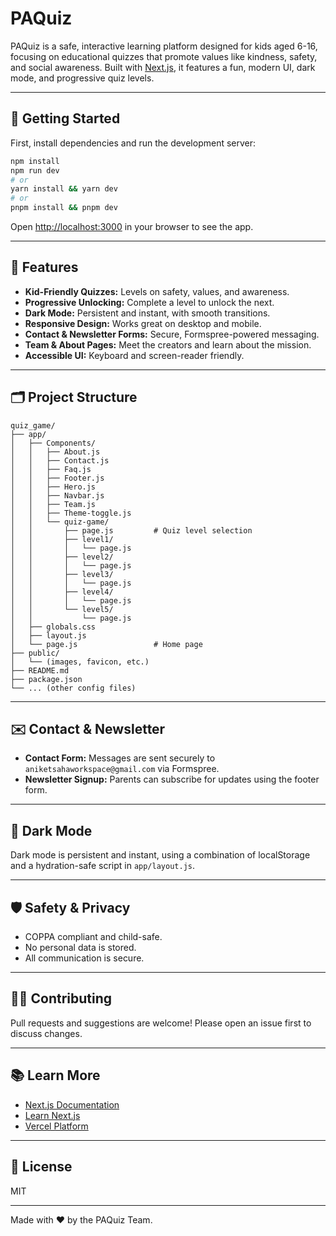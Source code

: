 # PAQuiz

PAQuiz is a safe, interactive learning platform designed for kids aged 6-16, focusing on educational quizzes that promote values like kindness, safety, and social awareness. Built with [Next.js](https://nextjs.org), it features a fun, modern UI, dark mode, and progressive quiz levels.

---

## 🚀 Getting Started

First, install dependencies and run the development server:

```bash
npm install
npm run dev
# or
yarn install && yarn dev
# or
pnpm install && pnpm dev
```

Open [http://localhost:3000](http://localhost:3000) in your browser to see the app.

---

## 🧩 Features

- **Kid-Friendly Quizzes:** Levels on safety, values, and awareness.
- **Progressive Unlocking:** Complete a level to unlock the next.
- **Dark Mode:** Persistent and instant, with smooth transitions.
- **Responsive Design:** Works great on desktop and mobile.
- **Contact & Newsletter Forms:** Secure, Formspree-powered messaging.
- **Team & About Pages:** Meet the creators and learn about the mission.
- **Accessible UI:** Keyboard and screen-reader friendly.

---

## 🗂️ Project Structure

```
quiz_game/
├── app/
│   ├── Components/
│   │   ├── About.js
│   │   ├── Contact.js
│   │   ├── Faq.js
│   │   ├── Footer.js
│   │   ├── Hero.js
│   │   ├── Navbar.js
│   │   ├── Team.js
│   │   ├── Theme-toggle.js
│   │   └── quiz-game/
│   │       ├── page.js         # Quiz level selection
│   │       ├── level1/
│   │       │   └── page.js
│   │       ├── level2/
│   │       │   └── page.js
│   │       ├── level3/
│   │       │   └── page.js
│   │       ├── level4/
│   │       │   └── page.js
│   │       └── level5/
│   │           └── page.js
│   ├── globals.css
│   ├── layout.js
│   └── page.js                 # Home page
├── public/
│   └── (images, favicon, etc.)
├── README.md
├── package.json
└── ... (other config files)
```

---

## ✉️ Contact & Newsletter

- **Contact Form:** Messages are sent securely to `aniketsahaworkspace@gmail.com` via Formspree.
- **Newsletter Signup:** Parents can subscribe for updates using the footer form.

---

## 🌙 Dark Mode

Dark mode is persistent and instant, using a combination of localStorage and a hydration-safe script in `app/layout.js`.

---

## 🛡️ Safety & Privacy

- COPPA compliant and child-safe.
- No personal data is stored.
- All communication is secure.

---

## 👨‍💻 Contributing

Pull requests and suggestions are welcome! Please open an issue first to discuss changes.

---

## 📚 Learn More

- [Next.js Documentation](https://nextjs.org/docs)
- [Learn Next.js](https://nextjs.org/learn)
- [Vercel Platform](https://vercel.com/new?utm_medium=default-template&filter=next.js&utm_source=create-next-app&utm_campaign=create-next-app-readme)

---

## 📝 License

MIT

---

Made with ❤️ by the PAQuiz Team.